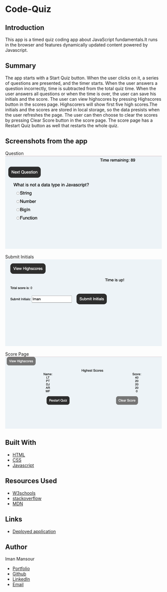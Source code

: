# Code-Quiz

## Introduction

This app is a timed quiz coding app about JavaScript fundamentals.It runs in the browser and features dynamically updated content powered by Javascript.

## Summary

The app starts with a Start Quiz button. When the user clicks on it, a series of questions are presented, and the timer starts. When the user answers a question incorrectly, time is subtracted from the total quiz time. When the user answers all questions or when the time is over, the user can save his initials and the score. The user can view highscores by pressing Highscores button in the scores page. Highscorers will show first five high scores.The initials and the scores are stored in local storage, so the data presists when the user refreshes the page. The user can then choose to clear the scores by pressing Clear Score button in the score page. The score page has a Restart Quiz button as well that restarts the whole quiz.

## Screenshots from the app

Question
![image](/assets/images/Quiz-Question.png)

Submit Initials
![image](/assets/images/submit-initials.png)

Score Page
![image](/assets/images/score-page.png)

## Built With

- [HTML](https://developer.mozilla.org/en-US/docs/Web/HTML)
- [CSS](https://developer.mozilla.org/en-US/docs/Web/CSS)
- [Javascript](https://developer.mozilla.org/en-US/docs/Web/JavaScript)

## Resources Used

- [W3schools](https://www.w3schools.com)
- [stackoverflow](https://stackoverflow.com)
- [MDN](https://developer.mozilla.org/en-US/docs/Web/CSS)

## Links

- [Deployed application](https://imanmansour86.github.io/code-quiz/)

## Author

Iman Mansour

- [Portfolio](https://imanmansour86.github.io/portfolio/)
- [Github](https://github.com/imanmansour86)
- [LinkedIn](https://www.linkedin.com/in/iman-mansour-51391515/)
- [Email](mailto:imanmansour86@gmail.com)
